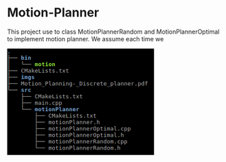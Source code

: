 # Motion-Planner

This project use to class MotionPlannerRandom and MotionPlannerOptimal to implement motion planner. We assume each time
we 

![](imgs/tree.png)
